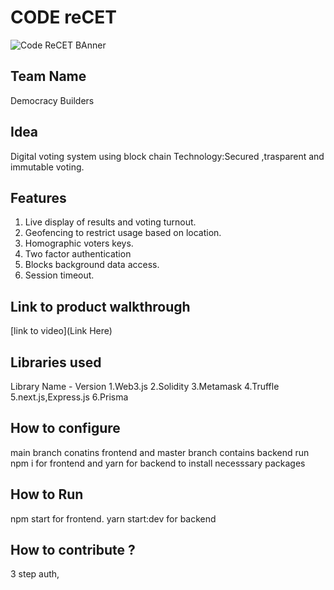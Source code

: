 

# CODE reCET

![Code ReCET BAnner](https://github.com/CODE-reCET/CodeRECET24/assets/154266304/08736571-0016-4aef-840d-94054de99db7)

## Team Name
Democracy Builders

## Idea
Digital voting system using block chain Technology:Secured ,trasparent and immutable voting.

## Features 
1. Live display of results and voting turnout.
2. Geofencing to restrict usage based on location.
3. Homographic voters keys.
4. Two factor authentication
5. Blocks background data access.
6. Session timeout.

## Link to product walkthrough
[link to video](Link Here)

   
## Libraries used
Library Name - Version
1.Web3.js
2.Solidity
3.Metamask
4.Truffle 
5.next.js,Express.js
6.Prisma


## How to configure
main branch conatins frontend and master branch contains backend
run npm i for frontend and yarn for backend to install necesssary packages

## How to Run
npm start for frontend. yarn start:dev for backend

## How to contribute ?
3 step auth,  
